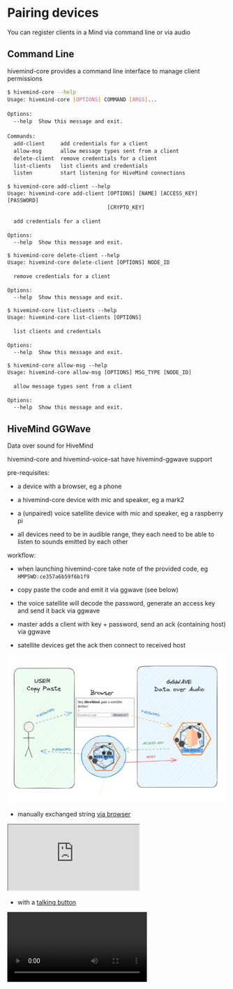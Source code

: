 # Pairing devices

You can register clients in a Mind via command line or via audio

## Command Line

hivemind-core provides a command line interface to manage client permissions

```bash
$ hivemind-core --help
Usage: hivemind-core [OPTIONS] COMMAND [ARGS]...

Options:
  --help  Show this message and exit.

Commands:
  add-client     add credentials for a client
  allow-msg      allow message types sent from a client
  delete-client  remove credentials for a client
  list-clients   list clients and credentials
  listen         start listening for HiveMind connections
```

```shell
$ hivemind-core add-client --help
Usage: hivemind-core add-client [OPTIONS] [NAME] [ACCESS_KEY] [PASSWORD]
                                [CRYPTO_KEY]

  add credentials for a client

Options:
  --help  Show this message and exit.
```

```shell
$ hivemind-core delete-client --help
Usage: hivemind-core delete-client [OPTIONS] NODE_ID

  remove credentials for a client

Options:
  --help  Show this message and exit.
```

```shell
$ hivemind-core list-clients --help
Usage: hivemind-core list-clients [OPTIONS]

  list clients and credentials

Options:
  --help  Show this message and exit.

```

```shell
$ hivemind-core allow-msg --help
Usage: hivemind-core allow-msg [OPTIONS] MSG_TYPE [NODE_ID]

  allow message types sent from a client

Options:
  --help  Show this message and exit.
```

## HiveMind GGWave

Data over sound for HiveMind

hivemind-core and hivemind-voice-sat have hivemind-ggwave support

pre-requisites:

- a device with a browser, eg a phone

- a hivemind-core device with mic and speaker, eg a mark2

- a (unpaired) voice satellite device with mic and speaker, eg a raspberry pi

- all devices need to be in audible range, they each need to be able to listen to sounds emitted by each other

workflow:

- when launching hivemind-core take note of the provided code, eg `HMPSWD:ce357a6b59f6b1f9`

- copy paste the code and emit it via ggwave (see below)

- the voice satellite will decode the password, generate an access key and send it back via ggwave

- master adds a client with key + password, send an ack (containing host) via ggwave

- satellite devices get the ack then connect to received host

![img_9.png](img_9.png)


- manually exchanged string [via browser](https://jarbashivemind.github.io/hivemind-ggwave/)
  
<iframe src="https://jarbashivemind.github.io/hivemind-ggwave"></iframe>

- with a [talking button](https://github.com/ggerganov/ggwave/discussions/27)

<video src="https://user-images.githubusercontent.com/1991296/166411509-5e1b9bcb-3655-40b1-9dc3-9bec72889dcf.mp4" width="320"></video>

